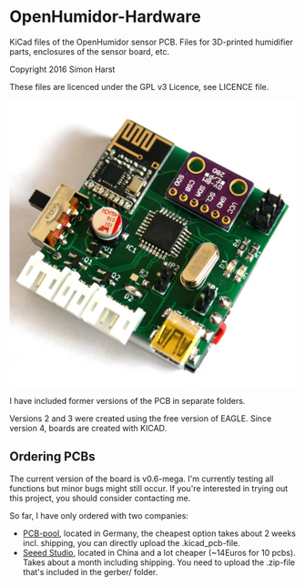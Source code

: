 # OpenHumidor-Hardware
KiCad files of the OpenHumidor sensor PCB.
Files for 3D-printed humidifier parts, enclosures of the sensor board, etc.

Copyright 2016 Simon Harst

These files are licenced under the GPL v3 Licence, see LICENCE file.

![The sensor PCB](https://github.com/sharst/OpenHumidor/blob/master/wiki_images/board_v06.jpg)

I have included former versions of the PCB in separate folders. 

Versions 2 and 3 were created using the free version of EAGLE. Since version 4, boards are created with KICAD. 

## Ordering PCBs
The current version of the board is v0.6-mega. I'm currently testing all functions but minor bugs might still occur. If you're interested in trying out this project, you should consider contacting me.

So far, I have only ordered with two companies: 
* [PCB-pool](www.pcb-pool.de), located in Germany, the cheapest option takes about 2 weeks incl. shipping, you can directly upload the .kicad_pcb-file. 
* [Seeed Studio](http://www.seeedstudio.com/service/index.php?r=pcb), located in China and a lot cheaper (~14Euros for 10 pcbs). Takes about a month including shipping. You need to upload the .zip-file that's included in the gerber/ folder.

